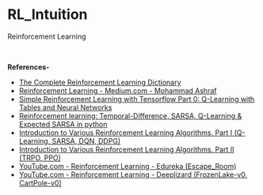 # RL_Intuition
Reinforcement Learning

<br/>

<b>References-</b>
* [The Complete Reinforcement Learning Dictionary](https://towardsdatascience.com/the-complete-reinforcement-learning-dictionary-e16230b7d24e)
* [Reinforcement Learning - Medium.com - Mohammad Ashraf](https://medium.com/@m.elsersy96)
* [Simple Reinforcement Learning with Tensorflow Part 0: Q-Learning with Tables and Neural Networks](https://medium.com/emergent-future/simple-reinforcement-learning-with-tensorflow-part-0-q-learning-with-tables-and-neural-networks-d195264329d0)
* [Reinforcement learning: Temporal-Difference, SARSA, Q-Learning & Expected SARSA in python](https://towardsdatascience.com/reinforcement-learning-temporal-difference-sarsa-q-learning-expected-sarsa-on-python-9fecfda7467e)
* [Introduction to Various Reinforcement Learning Algorithms. Part I (Q-Learning, SARSA, DQN, DDPG)](https://towardsdatascience.com/introduction-to-various-reinforcement-learning-algorithms-i-q-learning-sarsa-dqn-ddpg-72a5e0cb6287)
* [Introduction to Various Reinforcement Learning Algorithms. Part II (TRPO, PPO)](https://towardsdatascience.com/introduction-to-various-reinforcement-learning-algorithms-part-ii-trpo-ppo-87f2c5919bb9)
* [YouTube.com - Reinforcement Learning - Edureka (Escape_Room)](https://www.youtube.com/watch?v=LzaWrmKL1Z4)
* [YouTube.com - Reinforcement Learning - Deeplizard (FrozenLake-v0, CartPole-v0)](https://www.youtube.com/playlist?list=PLZbbT5o_s2xoWNVdDudn51XM8lOuZ_Njv)
